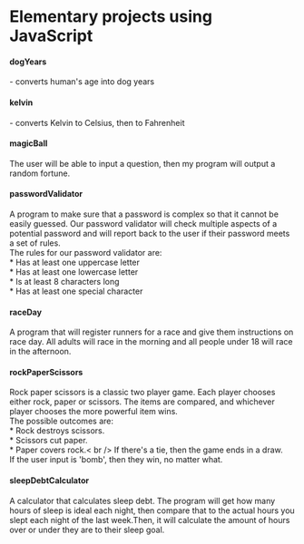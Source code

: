 <h1>Elementary projects using JavaScript</h1>

<h4>dogYears</h4>
- converts human's age into dog years

<h4>kelvin</h4>
- converts Kelvin to Celsius, then to Fahrenheit

<h4>magicBall</h4>
The user will be able to input a question, then my program will output a random fortune.

<h4>passwordValidator</h4>
A program to make sure that a password is complex so that it cannot be easily guessed. Our password validator will check multiple aspects of a potential password and will report back to the user if their password meets a set of rules.<br />
The rules for our password validator are:<br />
* Has at least one uppercase letter<br />
* Has at least one lowercase letter<br />
* Is at least 8 characters long<br />
* Has at least one special character

<h4>raceDay</h4>
A program that will register runners for a race and give them instructions on race day. All adults will race in the morning and all people under 18 will race in the afternoon.

<h4>rockPaperScissors</h4>
Rock paper scissors is a classic two player game. Each player chooses either rock, paper or scissors. The items are compared, and whichever player chooses the more powerful item wins.<br />
The possible outcomes are:<br />
* Rock destroys scissors.<br />
* Scissors cut paper.<br />
* Paper covers rock.< br />
If there's a tie, then the game ends in a draw.<br />
If the user input is 'bomb', then they win, no matter what.

<h4>sleepDebtCalculator</h4>
A calculator that calculates sleep debt. The program will get how many hours of sleep is ideal each night, then compare that to the actual hours you slept each night of the last week.Then, it will calculate the amount of hours over or under they are to their sleep goal.
